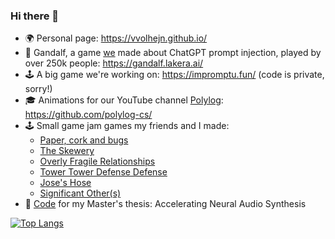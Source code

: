### Hi there 👋

- 🌍 Personal page: https://vvolhejn.github.io/
- 🧙 Gandalf, a game [we](https://www.lakera.ai/) made about ChatGPT prompt injection, played by over 250k people: https://gandalf.lakera.ai/
- 🕹 A big game we're working on: https://impromptu.fun/ (code is private, sorry!)
- 🎓 Animations for our YouTube channel [Polylog](https://www.youtube.com/@polylog7346): https://github.com/polylog-cs/
- 🕹 Small game jam games my friends and I made:
  - [Paper, cork and bugs](https://github.com/allemansratten/PaperCorkAndBugs)
  - [The Skewery](https://github.com/allemansratten/the-skewery)
  - [Overly Fragile Relationships](https://github.com/allemansratten/overly-fragile-relationships)
  - [Tower Tower Defense Defense](https://github.com/allemansratten/LD48)
  - [Jose's Hose](https://github.com/vvolhejn/minijam98)
  - [Significant Other(s)](https://github.com/allemansratten/sos)
- 🎻 [Code](https://github.com/vvolhejn/thesis) for my Master's thesis: Accelerating Neural Audio Synthesis

[![Top Langs](https://github-readme-stats.vercel.app/api/top-langs/?username=vvolhejn&hide=html,jupyter%20notebook&langs_count=6&layout=compact&theme=tokyonight)](https://github.com/anuraghazra/github-readme-stats)
